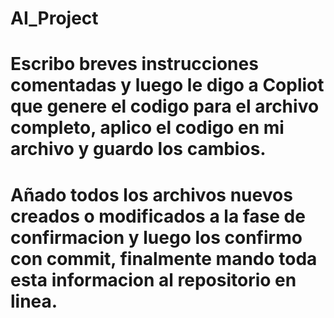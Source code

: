 # AI_Project

# Escribo breves instrucciones comentadas y luego le digo a Copliot que genere el codigo para el archivo completo, aplico el codigo en mi archivo y guardo los cambios.

# Añado todos los archivos nuevos creados o modificados a la fase de confirmacion y luego los confirmo con commit, finalmente mando toda esta informacion al repositorio en linea.